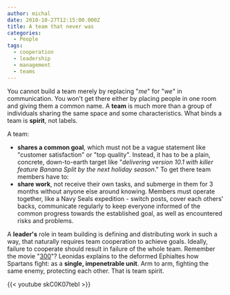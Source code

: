 ```yaml
---
author: michal
date: 2010-10-27T12:15:00.000Z
title: A team that never was
categories:
  - People
tags:
  - cooperation
  - leadership
  - management
  - teams
---
```


You cannot build a team merely by replacing "_me_" for "_we_" in communication. You won't get there either by placing people in one room and giving them a common name. A __team__ is much more than a group of individuals sharing the same space and some characteristics. What binds a team is __spirit__, not labels.

A team:

- __shares a common goal__, which must not be a vague statement like "customer satisfaction" or "top quality". Instead, it has to be a plain, concrete, down-to-earth target like "_delivering version 10.1 with killer feature Banana Split by the next holiday season_." To get there team members have to:
- __share work__, not receive their own tasks, and submerge in them for 3 months without anyone else around knowing. Members must operate together, like a Navy Seals expedition - switch posts, cover each others' backs, communicate regularly to keep everyone informed of the common progress towards the established goal, as well as encountered risks and problems.

A __leader's__ role in team building is defining and distributing work in such a way, that naturally requires team cooperation to achieve goals. Ideally, failure to cooperate should result in failure of the whole team. Remember the movie "[300](http://www.imdb.com/title/tt0416449/ "300 on Internet Movie Database")"? Leonidas explains to the deformed Ephialtes how Spartans fight: as a __single, impenetrable unit__. Arm to arm, fighting the same enemy, protecting each other. That is team spirit.

{{< youtube skC0K07tebI >}}
